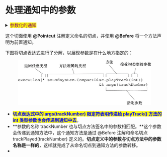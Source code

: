 # 处理通知中的参数

<details>

<summary><mark style="color:purple;">参数化的通知</mark></summary>

```java
package soundsystem;

import java.util.HashMap;
import java.util.Map;
import org.aspect.lang.annotation.Aspect;
import org.aspect.lang.annotation.Before;
import org.aspect.lang.annotation.Pointcut;

@Aspect
public class TrackCounter {

  private Map<Integer, Integer> trackCounts = new HashMap<>();
  
  @Pointcut("execution(* soundsystem.CompactDisc.playTrack(int) " +
            "&& args(trackNumber)")
  public void trackPlayed(int trackNumber) { }

  @Before("trackPlayed(trackNumber)")
  public void countTrack(int trackNumber) {
    int currentCount = getPlayCount(trackNumber);
    trackCounts.put(trackNumber, currentCount + 1);
  }
  
  public int getPlayCount(int trackNumber) {
    return trackCounts.containsKey(trackNumber) ? 
      trackCounts.get(trackNumber) : 0;
  }
}
```

</details>

这个切面使用 **@Pointcut** 注解定义命名的切点，并使用 **@Before** 将一个方法声明为前置通知。

下图将切点表达式进行了分解，以展现参数是在什么地方指定的：

<figure><img src="../../../../.gitbook/assets/image (2) (1).png" alt=""><figcaption></figcaption></figure>

* <mark style="color:blue;">**切点表达式中的 args(trackNumber) 限定符表明传递给 playTrack() 方法的 int 类型参数也会传递到通知中去**</mark>。
* **参数的名称 trackNumber 也与切点方法签名中的参数相匹配。**这个参数会传递到通知方法中，这个通知方法是通过 @Before 注解和命名切点 trackPlayed(trackNumber) 定义的。**切点定义中的参数与切点方法中的参数名称是一样的**，这样就完成了从命名切点到通知方法的参数转移。
*
